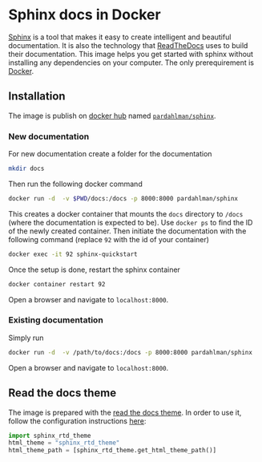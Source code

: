 # Sphinx docs in Docker

[Sphinx](http://www.sphinx-doc.org/en/stable/) is a tool that makes it easy to create intelligent and beautiful documentation. It is also the technology that [ReadTheDocs](https://readthedocs.org/) uses to build their documentation. This image helps you get started with sphinx without installing any dependencies on your computer. The only prerequirement is [Docker](http://docker.com/).

## Installation

The image is publish on [docker hub](http://hub.docker.com/) named [`pardahlman/sphinx`](https://hub.docker.com/r/pardahlman/sphinx/).

### New documentation

For new documentation create a folder for the documentation

```bash
mkdir docs
```

Then run the following docker command

```bash
docker run -d  -v $PWD/docs:/docs -p 8000:8000 pardahlman/sphinx
```

This creates a docker container that mounts the `docs` directory to `/docs` (where the documentation is expected to be). Use `docker ps` to find the ID of the newly created container. Then initiate the documentation with the following command (replace `92` with the id of your container)

```bash
docker exec -it 92 sphinx-quickstart
```

Once the setup is done, restart the sphinx container

```bash
docker container restart 92
```

Open a browser and navigate to `localhost:8000`.

### Existing documentation

Simply run

```bash
docker run -d  -v /path/to/docs:/docs -p 8000:8000 pardahlman/sphinx
```

Open a browser and navigate to `localhost:8000`.

## Read the docs theme

The image is prepared with the [read the docs theme](https://github.com/rtfd/sphinx_rtd_theme). In order to use it, follow the configuration instructions [here](https://github.com/rtfd/sphinx_rtd_theme#installation):

```py
import sphinx_rtd_theme
html_theme = "sphinx_rtd_theme"
html_theme_path = [sphinx_rtd_theme.get_html_theme_path()]
```